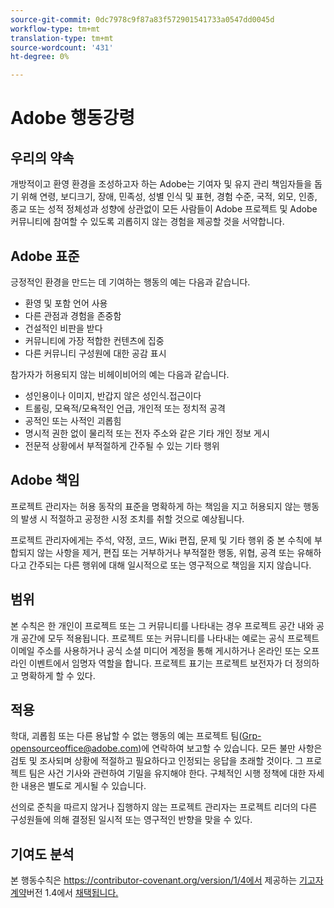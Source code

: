 ```yaml
---
source-git-commit: 0dc7978c9f87a83f572901541733a0547dd0045d
workflow-type: tm+mt
translation-type: tm+mt
source-wordcount: '431'
ht-degree: 0%

---
```

# Adobe 행동강령

## 우리의 약속

개방적이고 환영 환경을 조성하고자 하는 Adobe는 기여자 및 유지 관리 책임자들을 돕기 위해 연령, 보디크기, 장애, 민족성, 성별 인식 및 표현, 경험 수준, 국적, 외모, 인종, 종교 또는 성적 정체성과 성향에 상관없이 모든 사람들이 Adobe 프로젝트 및 Adobe 커뮤니티에 참여할 수 있도록 괴롭히지 않는 경험을 제공할 것을 서약합니다.

## Adobe 표준

긍정적인 환경을 만드는 데 기여하는 행동의 예는 다음과 같습니다.

* 환영 및 포함 언어 사용
* 다른 관점과 경험을 존중함
* 건설적인 비판을 받다
* 커뮤니티에 가장 적합한 컨텐츠에 집중
* 다른 커뮤니티 구성원에 대한 공감 표시

참가자가 허용되지 않는 비헤이비어의 예는 다음과 같습니다.

* 성인용이나 이미지, 반갑지 않은 성인식.접근이다
* 트롤링, 모욕적/모욕적인 언급, 개인적 또는 정치적 공격
* 공적인 또는 사적인 괴롭힘
* 명시적 권한 없이 물리적 또는 전자 주소와 같은 기타 개인 정보 게시
* 전문적 상황에서 부적절하게 간주될 수 있는 기타 행위

## Adobe 책임

프로젝트 관리자는 허용 동작의 표준을 명확하게 하는 책임을 지고 허용되지 않는 행동의 발생 시 적절하고 공정한 시정 조치를 취할 것으로 예상됩니다.

프로젝트 관리자에게는 주석, 약정, 코드, Wiki 편집, 문제 및 기타 행위 중 본 수칙에 부합되지 않는 사항을 제거, 편집 또는 거부하거나 부적절한 행동, 위협, 공격 또는 유해하다고 간주되는 다른 행위에 대해 일시적으로 또는 영구적으로 책임을 지지 않습니다.

## 범위

본 수칙은 한 개인이 프로젝트 또는 그 커뮤니티를 나타내는 경우 프로젝트 공간 내와 공개 공간에 모두 적용됩니다. 프로젝트 또는 커뮤니티를 나타내는 예로는 공식 프로젝트 이메일 주소를 사용하거나 공식 소셜 미디어 계정을 통해 게시하거나 온라인 또는 오프라인 이벤트에서 임명자 역할을 합니다. 프로젝트 표기는 프로젝트 보전자가 더 정의하고 명확하게 할 수 있다.

## 적용

학대, 괴롭힘 또는 다른 용납할 수 없는 행동의 예는 프로젝트 팀(Grp-opensourceoffice@adobe.com)에 연락하여 보고할 수 있습니다. 모든 불만 사항은 검토 및 조사되며 상황에 적절하고 필요하다고 인정되는 응답을 초래할 것이다. 그 프로젝트 팀은 사건 기사와 관련하여 기밀을 유지해야 한다.
구체적인 시행 정책에 대한 자세한 내용은 별도로 게시될 수 있습니다.

선의로 준칙을 따르지 않거나 집행하지 않는 프로젝트 관리자는 프로젝트 리더의 다른 구성원들에 의해 결정된 일시적 또는 영구적인 반향을 맞을 수 있다.

## 기여도 분석

본 행동수칙은 https://contributor-covenant.org/version/1/4에서 제공하는 [기고자 계약](https://contributor-covenant.org)버전 1.4에서 [채택됩니다.](https://contributor-covenant.org/version/1/4/)
